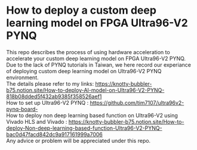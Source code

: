 # How to deploy a custom deep learning model on FPGA Ultra96-V2 PYNQ
This repo describes the process of using hardware acceleration to accelerate your custom deep learning model on FPGA Ultra96-V2 PYNQ.
Due to the lack of PYNQ tutorials in Taiwan, we here record our experiance of deploying custom deep learning model on Ultra96-V2 PYNQ environment.  
The details please refer to my links: https://knotty-bubbler-b75.notion.site/How-to-deploy-AI-model-on-Ultra96-V2-PYNQ-818b08dded5f432ab9385f358526aef1  
How to set up Ultra96-V2 PYNQ : https://github.com/tim7107/ultra96v2-pynq-board-  
How to deploy non deep learning based function on Ultra96-V2 using Vivado HLS and Vivado : https://knotty-bubbler-b75.notion.site/How-to-deploy-Non-deep-learning-based-function-Ultra96-V2-PYNQ-bac0d47facd842dc9a917161999a7006  
Any advice or problem will be appreciated under this repo.  
